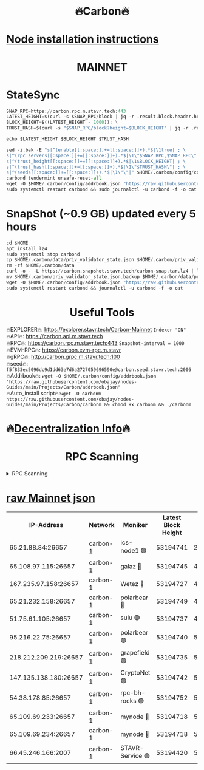 <h1 align="center"> 🔥Carbon🔥</h1>

[Node installation instructions](https://github.com/obajay/nodes-Guides/tree/main/Projects/Carbon)
=
<h1 align="center"> MAINNET</h1>

# StateSync
```python
SNAP_RPC=https://carbon.rpc.m.stavr.tech:443
LATEST_HEIGHT=$(curl -s $SNAP_RPC/block | jq -r .result.block.header.height); \
BLOCK_HEIGHT=$((LATEST_HEIGHT - 1000)); \
TRUST_HASH=$(curl -s "$SNAP_RPC/block?height=$BLOCK_HEIGHT" | jq -r .result.block_id.hash)

echo $LATEST_HEIGHT $BLOCK_HEIGHT $TRUST_HASH

sed -i.bak -E "s|^(enable[[:space:]]+=[[:space:]]+).*$|\1true| ; \
s|^(rpc_servers[[:space:]]+=[[:space:]]+).*$|\1\"$SNAP_RPC,$SNAP_RPC\"| ; \
s|^(trust_height[[:space:]]+=[[:space:]]+).*$|\1$BLOCK_HEIGHT| ; \
s|^(trust_hash[[:space:]]+=[[:space:]]+).*$|\1\"$TRUST_HASH\"| ; \
s|^(seeds[[:space:]]+=[[:space:]]+).*$|\1\"\"|" $HOME/.carbon/config/config.toml
carbond tendermint unsafe-reset-all
wget -O $HOME/.carbon/config/addrbook.json "https://raw.githubusercontent.com/obajay/nodes-Guides/main/Projects/Carbon/addrbook.json"
sudo systemctl restart carbond && sudo journalctl -u carbond -f -o cat
```
# SnapShot (~0.9 GB) updated every 5 hours
```python
cd $HOME
apt install lz4
sudo systemctl stop carbond
cp $HOME/.carbon/data/priv_validator_state.json $HOME/.carbon/priv_validator_state.json.backup
rm -rf $HOME/.carbon/data
curl -o - -L https://carbon.snapshot.stavr.tech/carbon-snap.tar.lz4 | lz4 -c -d - | tar -x -C $HOME/.carbon --strip-components 2
mv $HOME/.carbon/priv_validator_state.json.backup $HOME/.carbon/data/priv_validator_state.json
wget -O $HOME/.carbon/config/addrbook.json "https://raw.githubusercontent.com/obajay/nodes-Guides/main/Projects/Carbon/addrbook.json"
sudo systemctl restart carbond && journalctl -u carbond -f -o cat
```

 <h1 align="center"> Useful Tools</h1>

🔥EXPLORER🔥:     https://explorer.stavr.tech/Carbon-Mainnet        `Indexer "ON"` \
🔥API🔥:          https://carbon.api.m.stavr.tech \
🔥RPC🔥:          https://carbon.rpc.m.stavr.tech:443              `Snapshot-interval = 1000` \
🔥EVM-RPC🔥:      https://carbon.evm-rpc.m.stavr \
🔥gRPC🔥:         http://carbon.grpc.m.stavr.tech:100 \
🔥seed🔥:      `f5f833ec5096dc9d1dd63e7d6a2727059696590e@carbon.seed.stavr.tech:2006` \
🔥Addrbook🔥:  `wget -O $HOME/.carbon/config/addrbook.json "https://raw.githubusercontent.com/obajay/nodes-Guides/main/Projects/Carbon/addrbook.json"` \
🔥Auto_install script🔥:`wget -O carbonm https://raw.githubusercontent.com/obajay/nodes-Guides/main/Projects/Carbon/carbonm && chmod +x carbonm && ./carbonm`

🔥[Decentralization Info](https://github.com/obajay/StateSync-snapshots/tree/main/Projects/Carbon/Decentralization)🔥
=
<h1 align="center"> RPC Scanning</h1>

<details>
<summary>RPC Scanning</summary>

<h2 align="center"> We scan nodes in real time every 4 hours. And we provide the final result of RPC endpoints.
We cannot influence the operation of these nodes in any way. </h2>


```python
If Voting Power is higher than 0 --> then the Node is a validator of the network and may be subject to attack and be a potential threat to the chain.
```
```python
We marked such validators with a red symbol
```

</details>

[raw Mainnet json](https://rpc-check.carbonm.stavr.tech/carbonm/rpc-carbonm-result.json)
=


<table><tr><th>IP-Address</th><th>Network</th><th>Moniker</th><th>Latest Block Height</th><th>Earliest Block Height</th><th>Catching Up</th><th>Tx Index</th><th>Voting Power</th><th>Scan Time</th></tr><tr><td>65.21.88.84:26657</td><td>carbon-1</td><td>ics-node1 🟢</td><td>53194741</td><td>21164241</td><td>False</td><td>off</td><td>0</td><td>2024-02-03T08:28:48.927297311UTC</td></tr><tr><td>65.108.97.115:26657</td><td>carbon-1</td><td>galaz 🔴</td><td>53194745</td><td>47374001</td><td>False</td><td>on</td><td>11244229167</td><td>2024-02-03T08:28:59.994252520UTC</td></tr><tr><td>167.235.97.158:26657</td><td>carbon-1</td><td>Wetez 🔴</td><td>53194727</td><td>48067570</td><td>False</td><td>on</td><td>1330808521</td><td>2024-02-03T08:28:23.705074731UTC</td></tr><tr><td>65.21.232.158:26657</td><td>carbon-1</td><td>polarbear 🔴</td><td>53194749</td><td>48126001</td><td>False</td><td>on</td><td>10922904157</td><td>2024-02-03T08:29:08.649279436UTC</td></tr><tr><td>51.75.61.105:26657</td><td>carbon-1</td><td>sulu 🟢</td><td>53194737</td><td>48742001</td><td>False</td><td>on</td><td>0</td><td>2024-02-03T08:28:40.025500821UTC</td></tr><tr><td>95.216.22.75:26657</td><td>carbon-1</td><td>polarbear 🟢</td><td>53194740</td><td>52338001</td><td>False</td><td>on</td><td>0</td><td>2024-02-03T08:28:46.581108166UTC</td></tr><tr><td>218.212.209.219:26657</td><td>carbon-1</td><td>grapefield 🟢</td><td>53194735</td><td>52371001</td><td>False</td><td>on</td><td>0</td><td>2024-02-03T08:28:37.578381533UTC</td></tr><tr><td>147.135.138.180:26657</td><td>carbon-1</td><td>CryptoNet 🟢</td><td>53194742</td><td>52934001</td><td>False</td><td>on</td><td>0</td><td>2024-02-03T08:28:51.371095462UTC</td></tr><tr><td>54.38.178.85:26657</td><td>carbon-1</td><td>rpc-bh-rocks 🟢</td><td>53194752</td><td>53130001</td><td>False</td><td>on</td><td>0</td><td>2024-02-03T08:29:13.008760139UTC</td></tr><tr><td>65.109.69.233:26657</td><td>carbon-1</td><td>mynode 🔴</td><td>53194718</td><td>53160001</td><td>False</td><td>off</td><td>8687908362</td><td>2024-02-03T08:28:04.697843771UTC</td></tr><tr><td>65.109.69.234:26657</td><td>carbon-1</td><td>mynode 🔴</td><td>53194718</td><td>53160001</td><td>False</td><td>off</td><td>12853491361</td><td>2024-02-03T08:28:05.127500645UTC</td></tr><tr><td>66.45.246.166:2007</td><td>carbon-1</td><td>STAVR-Service 🟢</td><td>53194420</td><td>53185001</td><td>False</td><td>on</td><td>0</td><td>2024-02-03T08:28:36.652628550UTC</td></tr></table>
